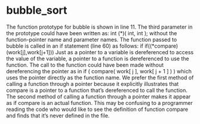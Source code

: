 # bubble_sort

The function prototype for bubble is shown in line 11. The third parameter in the prototype
could have been written as: int (*)( int, int );
without the function-pointer name and parameter names.
The function passed to bubble is called in an if statement (line 60) as follows:
if if((*compare)(work[j],work[j+1]))
Just as a pointer to a variable is dereferenced to access the value of the variable, a pointer to
a function is dereferenced to use the function.
The call to the function could have been made without dereferencing the pointer as in
if ( compare( work[ j ], work[ j + 1 ] ) )
which uses the pointer directly as the function name. We prefer the first method of calling
a function through a pointer because it explicitly illustrates that compare is a pointer to a
function that’s dereferenced to call the function. The second method of calling a function
through a pointer makes it appear as if compare is an actual function. This may be confusing
to a programmer reading the code who would like to see the definition of function
compare and finds that it’s never defined in the file.
